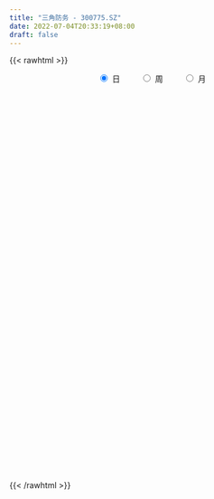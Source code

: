 ```yaml
---
title: "三角防务 - 300775.SZ"
date: 2022-07-04T20:33:19+08:00
draft: false
---
```

{{< rawhtml >}}
    <div style="text-align: center">
        <label style="padding: 1rem;"><input style="margin-right: .5rem" type="radio" name="period" value="D" checked onclick="period_change(this)">日</label>
        <label style="padding: 1rem;"><input style="margin-right: .5rem" type="radio" name="period" value="W" onclick="period_change(this)">周</label>
        <label style="padding: 1rem;"><input style="margin-right: .5rem" type="radio" name="period" value="M" onclick="period_change(this)">月</label>
    </div>
    <div id="chart" style="height: 700px;"></div> 
    <script type="text/javascript">
        const D_v = [41370.97,49998.47,34702.4,42167.2,119734.88,62255.88,42744.15,60671.58,51692.64,42708.43,31859.0,29973.03,49374.29,64090.41,61997.61,93298.85,125267.38,166190.33,201094.17,126320.61,98226.61,144394.47,88548.75,75564.54,74445.27,185871.28,288753.25,299448.57,223809.09,301418.5,202305.27,244466.43,420920.73,365395.45,218862.04,249718.28,202843.35,141349.22,230198.98,180521.18,215170.67,130495.58,94559.62,66552.62,100374.53,104848.91,93248.93,61802.4,51746.88,72521.22,48995.83,94754.62,75151.31,71305.68,165797.46,157005.33,157665.38,117921.12,96540.78,64350.39,78947.78,219677.95,313858.94,204316.44,88805.73,100530.8,236632.04,129716.73,109065.1,305508.65,348633.42,214342.41,173851.9,135987.73,124058.13,92781.12,202354.75,180359.89,255711.77,301914.23,216352.22,255097.4,155433.32,124305.72,125109.4,102098.92,118181.1,82335.67,81379.61,115143.53,94789.52,74356.93,80310.68,116871.31,107039.79,76952.84,69495.05,66363.35,65794.46,75018.1,64086.0,98621.4,69980.99,74172.43,56279.58,45174.8,51699.7,184007.0,95841.18,147725.1,123280.42,111503.0,134731.86,169003.62,121644.98,143895.69,89989.4,105031.1,65773.91,59167.18,108342.85,113440.4,145609.59,218305.13,195694.3,137651.33,132272.65,95820.44,85944.89,110724.02,96373.35,138847.61,172290.09,116574.51,154501.38,137945.8,123978.24,166224.59,220816.73,247389.89,267080.98,200542.33,201557.74,158144.73,134155.19,148904.17,118953.38,104464.52,77027.43,82375.08,68620.27,79305.09,94218.11,95950.15,94170.4,51026.94,56614.34,119152.69,82766.19,95855.89,88065.85,90954.86,48983.58,84602.91,61499.6,48284.0,58095.3,67129.88,82480.0,113613.13,92899.26,83145.01,59012.24,36751.27,50730.01,47452.64,102357.97,59767.78,78110.12,88363.37,58378.89,42498.06,37131.22,46200.53,25220.96,31613.95,33894.44,60057.4,43969.51,40717.81,31439.16,52525.33,36598.2,49327.79,95515.42,50600.47,28159.59,33324.07,109461.04,63334.47,82372.29,46739.88,73206.52,60662.42,32497.59,63703.93,47309.02,47251.18,44983.35,40880.58,30430.23,32968.53,38370.15,36668.4,38505.53,65951.55,42260.34,67016.5,34974.8,36822.33,50922.45,26807.3,38674.12,99302.04,57060.89,85148.6,52219.81,43865.33,104354.9,82010.06,77873.1,82534.89,45521.06,72839.93,131026.19,92998.88,59130.99,51035.51,65109.58,101208.9,93074.95,110841.22,61117.79,92083.5,59784.74,47936.51,74505.92,101133.03,138395.49,144503.91,99929.92,67528.36,57024.23,67300.81,75248.56,85965.18,54128.03,83139.69,49753.69,37062.42,62672.82,169040.58,134521.67,90693.77,63178.51,86373.76,71271.88,179430.15,272194.75,179958.94,183525.51,121132.6,135824.46,184056.7,136037.12,97756.0,194356.75,109576.4,252264.25,124877.72,158559.29,239257.66,164172.53,141427.67,221692.86,165590.83,164098.59,126073.4,102359.48,114022.27,104571.64,250796.46,206724.89,251412.11,242991.06,214133.38,149041.37,113498.45,170250.76,96211.79,125532.19,81391.43,126448.17,98998.75,47950.38,82552.52,95074.64,79754.57,66192.0,74596.95,75710.69,63399.0,111252.36,80137.85,94686.24,79027.45,64140.65,47696.4,65811.97,37609.27,62417.07,207808.62,151700.66,89821.0,103015.84,70964.57,59797.35,46208.78,70438.61,53748.09,51686.64,93182.15,69388.98,170387.97,139847.72,82422.79,92638.91,185465.37,129226.56,118729.21,60979.92,81935.54,119271.24,109659.9,93273.0,142710.85,112374.0,149328.81,95257.25,81593.87,79973.62,68651.95,86143.05,135846.48,314988.64,161696.59,113326.05,260892.43,134742.44,92733.39,87297.86,87856.91,110597.22,66259.03,65349.6,66304.76,80741.56,70271.52,55247.51,39310.45,56356.14,45812.29,49909.28,62897.83,41362.32,53403.59,55907.17,49597.87,70416.69,72835.56,61727.66,60151.86,80147.63,53968.0,70008.71,58886.0,118453.56,70749.16,60928.06,63166.17,48538.02,37541.31,53357.6,39695.12,61660.58,86845.17,68914.84,52766.07,106444.0,89799.27,83626.92,56524.79,81833.37,44532.38,39532.31,58879.89,47914.46,54750.64,50288.06,45205.08,89906.35,132486.24,225497.5,200448.35,107691.04,128965.48,128457.08,75260.23,75424.29,64613.3,88136.48,101555.87,88899.15,73876.48,43789.0,52852.0,62397.59,71164.21,48871.32,39695.47,41392.98,41626.0,65537.52,77322.94,48135.34,57154.46,60578.96,49728.09,91677.26,54290.44,120411.68,87974.13,72750.44,67439.86,74393.9,63860.5,83778.95,78188.75,68827.02,49150.05,54357.43,51600.25,49052.46,107695.11,82222.21,98486.23,77933.08,93824.66,100774.23,48647.55,62172.35,70094.16,71311.29,48078.06,50410.8,48351.11,74556.58,47614.0,102848.54,98833.99,74789.12,86837.81,58022.6,129357.38,70338.64,53626.79,45912.83,51321.36,89343.59,71367.65,49664.15,62968.05,96879.4,67610.71,74904.6,55054.95,53313.86,36598.05,58853.76,70346.71,63160.95,139462.02,126804.92,122200.9,85982.53,136304.69,86018.32,65037.22,76492.73,134352.13]
const D_histogram = [0.0,0.0165925926,0.0222558194,0.0347610162,0.1012358112,0.0995430471,0.0741313354,0.0809649284,0.0570505357,0.001585794,-0.0330977344,-0.0477569836,-0.0368627365,-0.0040573633,0.0184348325,0.1079085005,0.1808217171,0.3214455893,0.417909087,0.4079323054,0.4061389013,0.3990703706,0.3051935117,0.1247563884,0.0543163585,0.1565828928,0.3084120299,0.425208081,0.5046579992,0.5490032046,0.5741512842,0.7441842261,0.866783311,0.7259729988,0.5495959174,0.5203783013,0.4114352831,0.3230273499,0.3196735558,0.243994638,0.0478991079,-0.1458540181,-0.3544530996,-0.4610588041,-0.4473199644,-0.3776356518,-0.3535356092,-0.4222821526,-0.5197679747,-0.6149321096,-0.6358804697,-0.7258270502,-0.802234969,-0.7641294996,-0.557502354,-0.3658528974,-0.1321771138,-0.0302509052,-0.0289405029,-0.0530444492,-0.1242401577,0.0930462006,0.1515221566,-0.1105701605,-0.2468905839,-0.2532747541,-0.0815789691,-0.0227844638,-0.0409753512,0.1380494485,0.2988832378,0.2930604157,0.3004804342,0.1753662995,0.1137401802,0.0061718722,0.1281506807,0.1531079365,0.2872662139,0.4585695039,0.4912433542,0.3435734145,0.130668815,0.0019730029,-0.0774112486,-0.1298463759,-0.2829610168,-0.3456420815,-0.3998979839,-0.5363767844,-0.5481738934,-0.5456873041,-0.5688724807,-0.6732829656,-0.6422683467,-0.5399355838,-0.4634061904,-0.4264271023,-0.4407310363,-0.398631801,-0.3409856236,-0.3919878047,-0.3703136568,-0.2695562069,-0.1781433887,-0.1493040749,-0.0638532829,0.1446439858,0.2294664963,0.3230617871,0.42098018,0.3368262079,0.380236486,0.4047327948,0.3972986432,0.4184748853,0.3661749561,0.2346289329,0.1580532888,0.0787426947,0.112738744,0.104033207,0.1549362351,0.1738088348,0.291197112,0.3148205661,0.2585728262,0.2139730563,0.143424599,0.1276301038,0.0139506693,0.0497010195,0.0750154305,0.0591056132,0.1444155279,0.15754056,0.1996792467,0.3013732291,0.4777734713,0.4845309612,0.6617460918,0.7933273924,0.5812756434,0.3321112469,0.2289814756,0.0295383715,-0.2313714302,-0.4617195108,-0.5519326659,-0.6836183228,-0.7147741783,-0.6968883146,-0.706963736,-0.6743511914,-0.7440669584,-0.7596123688,-0.738658623,-0.7548695712,-0.7656390823,-0.7355886892,-0.762176693,-0.7815666532,-0.7942853935,-0.779285839,-0.6540257096,-0.5228061483,-0.3941766723,-0.2117502157,-0.0812665252,0.092968461,0.2252917279,0.3155991551,0.3058335888,0.3378200481,0.3973581847,0.4139788875,0.4433664294,0.422683546,0.2660773709,0.021669394,-0.1699198511,-0.217140723,-0.2194054162,-0.1718138302,-0.1225181209,-0.0616956862,-0.001801732,0.066499991,0.1037924762,0.1079702944,0.0615712614,0.0661738749,0.07618599,0.1073973034,0.1723511172,0.1519098285,0.1246185947,0.1248130473,0.2491540032,0.3165862238,0.4015285766,0.4595309492,0.455716615,0.4442268818,0.4166671824,0.4044190844,0.3874484283,0.3522080813,0.2874159507,0.2055664127,0.1423748485,0.0855695496,0.0125754763,-0.0661294225,-0.0675559964,-0.0962602762,-0.142252101,-0.1044467995,-0.0962731001,-0.1049664378,-0.0756735008,-0.0826468626,-0.0632958891,0.0674110175,0.1294437629,0.2195526535,0.2767245249,0.2866499967,0.3749169026,0.4404347229,0.4566229861,0.4719119189,0.4286005708,0.4072891844,0.5186566861,0.5574693958,0.5041049443,0.411206722,0.2802313838,0.2566999079,0.2443629303,0.2231778036,0.1836470112,0.0659863112,-0.0116641659,-0.1233193464,-0.153789125,-0.1805652751,-0.1304589987,-0.0810805128,-0.0779579062,-0.1082808356,-0.146881404,-0.1366196505,-0.1623288649,-0.1482395047,-0.2372412163,-0.4226663219,-0.4427785834,-0.4159247077,-0.2815973884,-0.0952421124,-0.1213158761,-0.1959297503,-0.2870370296,-0.400920792,-0.5017750058,-0.3965789682,-0.1770561175,0.0947240646,0.3816041849,0.4903706551,0.5068448103,0.4628149495,0.311278006,0.1959567296,0.2710303046,0.2598608292,0.201010894,0.0900137477,0.1957287098,0.284506138,0.3611942014,0.3514330455,0.5118360792,0.5497867968,0.3986160551,0.2954678998,0.161420943,0.0178571514,-0.0367562575,0.2883322594,0.4686747055,0.6173323188,0.7420360027,0.7177766068,0.4747031768,0.2593041088,0.3125439559,0.2453932417,-0.0569901361,-0.2055665047,-0.5270893108,-0.6683685988,-0.697956127,-0.8700993172,-0.8978628251,-0.9299093275,-0.9136158746,-1.0074709023,-0.9774391963,-0.9654688881,-0.9843059477,-0.8226631618,-0.5787483837,-0.4344951296,-0.4722367446,-0.3835927074,-0.4313798174,-0.376119821,-0.4542316899,-0.2655548596,-0.3765181889,-0.3476122739,-0.1628389666,-0.0734808484,0.0485589044,0.1469222497,0.2664359285,0.3080945443,0.361248579,0.45947942,0.5280745527,0.6530672184,0.667521817,0.6857189887,0.6839616388,0.8807432383,0.7869527374,0.7273112992,0.5175967761,0.3614793786,0.3439566942,0.3004798471,0.1625576277,0.223740083,0.1532823081,-0.1239761889,-0.2148170834,-0.1510163863,-0.1413466566,-0.0987813672,-0.0937635225,-0.2922948384,-0.6341367048,-0.7126712248,-0.643402929,-0.3681494332,-0.2971050565,-0.299666203,-0.2160802188,-0.2278923802,-0.3302684572,-0.3090665481,-0.357595992,-0.3769114164,-0.332648444,-0.2756249948,-0.3003947838,-0.2959521295,-0.3289175825,-0.377746526,-0.3297131281,-0.242518274,-0.1705338198,-0.1765618296,-0.1446142759,-0.0678733309,0.040094997,0.1829446099,0.2816776817,0.2939729482,0.0931464812,-0.0146033235,-0.1566119751,-0.3205884259,-0.5247451571,-0.4696864515,-0.4352144551,-0.2772529692,-0.0961262448,0.0264264674,0.0598327587,-0.0085579716,-0.0063222316,0.0075310117,0.0419623923,0.0261262028,0.1154855106,0.1490454158,0.0919255285,0.0094720549,0.1183809096,0.1727743357,0.1259357027,0.1492794892,0.2150482986,0.2683707271,0.3264395001,0.2886067882,0.3566399161,0.2881755034,0.3923599394,0.4248174955,0.363699591,0.389895101,0.4749368723,0.4936808071,0.3685690237,0.2700525213,0.1863725528,-0.0391232252,-0.2184282829,-0.2210384286,-0.2220253889,-0.2367534285,-0.3136656241,-0.206550462,-0.1398445873,-0.1399351676,-0.1241328854,-0.1614560332,-0.1429606165,-0.1807440117,-0.2207767771,-0.3036518136,-0.2864512874,-0.1997541939,-0.2848239903,-0.3888441352,-0.5960438547,-0.7503951313,-0.8292733677,-0.8886449175,-0.8266295055,-0.8232769096,-0.7503313955,-0.598865911,-0.3805100524,-0.1793093432,-0.0296322194,-0.0036290045,0.0105114868,0.0292149599,0.0146316528,0.1490327783,0.2985916481,0.4982700257,0.7369045102,0.8708949646,0.9596437467,0.8976863735,0.8254341639,0.7026868811,0.5850321465,0.460087332,0.352667011,0.2597817008,0.1202951563,0.0556406481,0.0730607223,0.0144848711,0.0325674363,0.1678752964,0.192407088,0.213428778,0.2013058398,0.1864541244,0.2806502074,0.372523748,0.3858005607,0.3456864504,0.2459813072,0.1876202162,0.171206246,0.0992293659,-0.0014735799,-0.0504432534,-0.103872424,-0.0255947418,-0.0041043131,0.1089492604,0.3332066707,0.5872075065,0.6684225083,0.7823384288,0.7226483049,0.6736899471,0.566756861,0.5605409346]
const D_fast = [0.0,0.0207407407,0.0319679223,0.0531633732,0.144947121,0.1681401187,0.1612612408,0.188336066,0.1786843072,0.123616014,0.0806580519,0.0540595569,0.0557381199,0.0875291523,0.1146300562,0.2310808493,0.3491994951,0.5701847647,0.7711255342,0.863131829,0.9628731502,1.0555722121,1.0379937311,0.8887457049,0.8318847647,0.9732970222,1.2022291667,1.4253272381,1.630941656,1.8125376626,1.9812235633,2.3373025617,2.6765974743,2.7172804118,2.6783023098,2.779179269,2.7730950716,2.7654439759,2.8420085708,2.8273283124,2.6432075593,2.4129909288,2.1157785724,1.8939081669,1.7958170154,1.7710924151,1.7068085554,1.5324914738,1.3050636581,1.0561664958,0.8762480183,0.6048446752,0.3278780142,0.1749511087,0.2422026658,0.3423888981,0.5430204032,0.6373838855,0.6314591621,0.5940941035,0.4918383555,0.732386264,0.8287427591,0.5390079019,0.3409648326,0.2712619739,0.4225630165,0.4756614059,0.4472266806,0.6607638426,0.8963184413,0.9637607231,1.0463008501,0.9650282904,0.931837216,0.8258118761,0.9798283548,1.0430625948,1.2490374256,1.5349830916,1.6904677804,1.6286911944,1.4484537986,1.3202512372,1.2215141736,1.1366174523,0.9127625572,0.7636709721,0.6094405738,0.3388675771,0.1900269948,0.0560917581,-0.1093115387,-0.382042765,-0.5115952327,-0.5442463658,-0.58356852,-0.6531962075,-0.7776829005,-0.8352416156,-0.862841844,-1.0118409763,-1.0827452426,-1.0493768445,-1.0024998734,-1.0109865784,-0.941499107,-0.6968408419,-0.5546517073,-0.3802909698,-0.1771275319,-0.177074952,-0.0386055524,0.0870739551,0.1789644643,0.3047594277,0.3440032375,0.2711144476,0.2340521256,0.1744272053,0.2366079405,0.2539107053,0.3435477922,0.4058726005,0.5960601558,0.6983887514,0.706784218,0.7156777122,0.6809854047,0.6970984354,0.5869066683,0.6350822733,0.6791505419,0.6780171279,0.7994309246,0.8519410967,0.9439995951,1.1210368848,1.4168804948,1.544770725,1.8874223785,2.2173355272,2.150602689,1.9844661043,1.9385817019,1.7465231906,1.4277705314,1.0819925731,0.8537962515,0.5512060139,0.3413566138,0.1850203988,-0.0017959565,-0.1377712097,-0.3935037163,-0.598952219,-0.7626631288,-0.9675914699,-1.1697707516,-1.3236175308,-1.5407497078,-1.7555313313,-1.96682142,-2.1466433252,-2.1848896233,-2.184371599,-2.1542862911,-2.0247973884,-1.9146303292,-1.7171532278,-1.5285070289,-1.3592998129,-1.292606982,-1.1761655107,-1.017287828,-0.8971724033,-0.756943254,-0.6719552509,-0.7620420833,-1.0010327116,-1.2351019195,-1.3366079722,-1.3937240194,-1.389085891,-1.3704197119,-1.3250211987,-1.2655776776,-1.1806509568,-1.1174103526,-1.0862399607,-1.1172461783,-1.0961000961,-1.0670414836,-1.0089808443,-0.9009392512,-0.8834030828,-0.8795396679,-0.8481419534,-0.6615124968,-0.5149337202,-0.3296092233,-0.1567241134,-0.0466092939,0.0529576935,0.1295647896,0.2184214628,0.2983129137,0.351124587,0.358186444,0.3277285093,0.3001306572,0.2647177456,0.1948675415,0.099630287,0.081314714,0.0285453652,-0.0530094848,-0.0413158832,-0.0572104588,-0.0921454059,-0.0817708442,-0.1094059216,-0.1058789204,0.0416807406,0.1360744266,0.2810714806,0.4074244833,0.4890124542,0.6710085858,0.8466350868,0.9769790966,1.1102460091,1.1740848037,1.2545957134,1.4956273866,1.6738074453,1.7464692298,1.756372688,1.6954551958,1.7360986969,1.7848524518,1.8194617761,1.8258427364,1.7246786143,1.6441120956,1.5016270785,1.4327100187,1.3607925499,1.3782840766,1.4073924343,1.3910255643,1.3336324261,1.2583115067,1.2344183475,1.1681269169,1.1451564009,0.9968443853,0.7057526991,0.5749457918,0.4978184906,0.5617464628,0.7242912106,0.6678884779,0.5442921662,0.3814256295,0.167311669,-0.0589862962,-0.0529350006,0.1223238207,0.4177850189,0.8000661854,1.0314253195,1.1746106772,1.2462845538,1.1725671118,1.1062350178,1.2490661689,1.3028619009,1.2942646891,1.2057709797,1.3604181193,1.5203220821,1.6873086958,1.7654058012,2.0537678547,2.2291652715,2.1776485437,2.1483673632,2.0546756422,1.9155761384,1.8517736652,2.2489452469,2.5464563694,2.8494470624,3.159659747,3.3148445028,3.1904468669,3.0398738262,3.1712496623,3.1654472585,2.8488163467,2.6488483519,2.1955532182,1.8871817804,1.6831052205,1.293437201,1.0412079869,0.7766841526,0.5645736368,0.2188508835,0.0045227904,-0.2248741234,-0.4897876699,-0.5338106745,-0.4345829923,-0.3989535206,-0.5547543218,-0.5620084614,-0.7176405257,-0.7564104846,-0.948080276,-0.8257921606,-1.0308850371,-1.0888821906,-0.9448186249,-0.8738307188,-0.73965124,-0.6045573322,-0.4184346713,-0.2997524193,-0.15628624,0.056814456,0.2574282269,0.5456876972,0.72702275,0.9166496689,1.0858827288,1.5028501377,1.6057978213,1.7279842078,1.6476688787,1.5819213259,1.6503878151,1.6820309297,1.5847481172,1.7018655933,1.6697283954,1.3614758512,1.2169306859,1.2429772864,1.2173103519,1.2351802995,1.2167572635,0.9451522381,0.4447761955,0.1880738693,0.0964914329,0.2797075704,0.276475683,0.1989979856,0.2285639152,0.1597786588,-0.0251645326,-0.0812292605,-0.2191577024,-0.3327009809,-0.3716001195,-0.383482919,-0.4833514039,-0.552896782,-0.6680916306,-0.8113572057,-0.8457520898,-0.8191868042,-0.7898358049,-0.8400042721,-0.8442102875,-0.7844376751,-0.6664455979,-0.4778598326,-0.3087073404,-0.2229188368,-0.4004586835,-0.5118593191,-0.6930209645,-0.9371445218,-1.2724875422,-1.3348504495,-1.4091820669,-1.3205338233,-1.1634386602,-1.0342793311,-0.9859148501,-1.0564450732,-1.0557898911,-1.040053895,-0.9951319163,-1.004436555,-0.8862058696,-0.8153846105,-0.8495231156,-0.9296085756,-0.7911044935,-0.6935174834,-0.7088721907,-0.6482085319,-0.5286776479,-0.4082625376,-0.2685838896,-0.2342649044,-0.0770717975,-0.0734923343,0.1287820866,0.2674440164,0.2972510098,0.420920295,0.6246962844,0.7668604209,0.7338908935,0.7028875214,0.6658006911,0.4305241068,0.1966119783,0.1387422255,0.0822489179,0.0083325213,-0.1469960804,-0.0915185337,-0.0597738059,-0.0948481781,-0.1100791172,-0.1877662733,-0.2050110107,-0.2879804089,-0.3832073686,-0.5419953584,-0.5964076541,-0.5596491091,-0.715924903,-0.9171560817,-1.273366765,-1.6153168243,-1.9015134027,-2.1830461818,-2.3276881462,-2.5301547777,-2.6447921125,-2.6430431058,-2.5198147603,-2.3634413869,-2.2211723179,-2.1960763542,-2.1793079911,-2.153300778,-2.164226172,-1.9925668519,-1.76836007,-1.444114186,-1.0212535739,-0.6695393784,-0.3408796597,-0.1784154395,-0.0443091081,0.0086153294,0.0372186314,0.02729565,0.0080420816,-0.0198978034,-0.1293105588,-0.180054905,-0.1443696502,-0.1993242836,-0.1730998593,0.0041768248,0.0768103884,0.1511892729,0.1893927947,0.2211546103,0.3855132453,0.5705177229,0.6802446757,0.7265521781,0.6883423616,0.6768863247,0.703273916,0.6561043774,0.5550330365,0.4934525497,0.4140552731,0.4859342699,0.5063986204,0.646689509,0.9542485868,1.3550512993,1.6033719281,1.9128724558,2.0338444082,2.1533085372,2.1880646663,2.3219839736]
const D_slow = [0.0,0.0041481481,0.009712103,0.018402357,0.0437113098,0.0685970716,0.0871299054,0.1073711376,0.1216337715,0.12203022,0.1137557864,0.1018165405,0.0926008564,0.0915865155,0.0961952237,0.1231723488,0.1683777781,0.2487391754,0.3532164471,0.4551995235,0.5567342488,0.6565018415,0.7328002194,0.7639893165,0.7775684062,0.8167141294,0.8938171368,1.0001191571,1.1262836569,1.263534458,1.4070722791,1.5931183356,1.8098141634,1.9913074131,2.1287063924,2.2588009677,2.3616597885,2.442416626,2.5223350149,2.5833336744,2.5953084514,2.5588449469,2.470231672,2.354966971,2.2431369799,2.1487280669,2.0603441646,1.9547736265,1.8248316328,1.6710986054,1.512128488,1.3306717254,1.1301129832,0.9390806083,0.7997050198,0.7082417954,0.675197517,0.6676347907,0.660399665,0.6471385527,0.6160785132,0.6393400634,0.6772206025,0.6495780624,0.5878554164,0.5245367279,0.5041419856,0.4984458697,0.4882020319,0.522714394,0.5974352035,0.6707003074,0.7458204159,0.7896619908,0.8180970359,0.8196400039,0.8516776741,0.8899546582,0.9617712117,1.0764135877,1.1992244262,1.2851177799,1.3177849836,1.3182782343,1.2989254222,1.2664638282,1.195723574,1.1093130536,1.0093385576,0.8752443615,0.7382008882,0.6017790622,0.459560942,0.2912402006,0.1306731139,-0.004310782,-0.1201623296,-0.2267691052,-0.3369518643,-0.4366098145,-0.5218562204,-0.6198531716,-0.7124315858,-0.7798206375,-0.8243564847,-0.8616825034,-0.8776458241,-0.8414848277,-0.7841182036,-0.7033527568,-0.5981077119,-0.5139011599,-0.4188420384,-0.3176588397,-0.2183341789,-0.1137154576,-0.0221717186,0.0364855147,0.0759988369,0.0956845105,0.1238691965,0.1498774983,0.1886115571,0.2320637658,0.3048630438,0.3835681853,0.4482113918,0.5017046559,0.5375608057,0.5694683316,0.5729559989,0.5853812538,0.6041351114,0.6189115147,0.6550153967,0.6944005367,0.7443203484,0.8196636557,0.9391070235,1.0602397638,1.2256762867,1.4240081348,1.5693270457,1.6523548574,1.7096002263,1.7169848192,1.6591419616,1.5437120839,1.4057289174,1.2348243367,1.0561307921,0.8819087135,0.7051677795,0.5365799816,0.3505632421,0.1606601498,-0.0240045059,-0.2127218987,-0.4041316693,-0.5880288416,-0.7785730148,-0.9739646781,-1.1725360265,-1.3673574862,-1.5308639137,-1.6615654507,-1.7601096188,-1.8130471727,-1.833363804,-1.8101216888,-1.7537987568,-1.674898968,-1.5984405708,-1.5139855588,-1.4146460127,-1.3111512908,-1.2003096834,-1.0946387969,-1.0281194542,-1.0227021057,-1.0651820684,-1.1194672492,-1.1743186032,-1.2172720608,-1.247901591,-1.2633255125,-1.2637759456,-1.2471509478,-1.2212028288,-1.1942102551,-1.1788174398,-1.1622739711,-1.1432274736,-1.1163781477,-1.0732903684,-1.0353129113,-1.0041582626,-0.9729550008,-0.9106665,-0.831519944,-0.7311377999,-0.6162550626,-0.5023259088,-0.3912691884,-0.2871023928,-0.1859976217,-0.0891355146,-0.0010834943,0.0707704934,0.1221620966,0.1577558087,0.1791481961,0.1822920652,0.1657597095,0.1488707104,0.1248056414,0.0892426162,0.0631309163,0.0390626413,0.0128210318,-0.0060973434,-0.026759059,-0.0425830313,-0.0257302769,0.0066306638,0.0615188272,0.1306999584,0.2023624576,0.2960916832,0.4062003639,0.5203561105,0.6383340902,0.7454842329,0.847306529,0.9769707005,1.1163380495,1.2423642856,1.345165966,1.415223812,1.479398789,1.5404895215,1.5962839724,1.6421957252,1.658692303,1.6557762616,1.624946425,1.5864991437,1.5413578249,1.5087430753,1.4884729471,1.4689834705,1.4419132616,1.4051929106,1.371037998,1.3304557818,1.2933959056,1.2340856015,1.1284190211,1.0177243752,0.9137431983,0.8433438512,0.8195333231,0.789204354,0.7402219165,0.6684626591,0.5682324611,0.4427887096,0.3436439676,0.2993799382,0.3230609543,0.4184620006,0.5410546643,0.6677658669,0.7834696043,0.8612891058,0.9102782882,0.9780358643,1.0430010716,1.0932537951,1.1157572321,1.1646894095,1.235815944,1.3261144944,1.4139727557,1.5419317755,1.6793784747,1.7790324885,1.8528994635,1.8932546992,1.8977189871,1.8885299227,1.9606129875,2.0777816639,2.2321147436,2.4176237443,2.597067896,2.7157436902,2.7805697174,2.8587057063,2.9200540168,2.9058064828,2.8544148566,2.7226425289,2.5555503792,2.3810613475,2.1635365182,1.9390708119,1.70659348,1.4781895114,1.2263217858,0.9819619867,0.7405947647,0.4945182778,0.2888524873,0.1441653914,0.035541609,-0.0825175772,-0.178415754,-0.2862607084,-0.3802906636,-0.4938485861,-0.560237301,-0.6543668482,-0.7412699167,-0.7819796583,-0.8003498704,-0.7882101443,-0.7514795819,-0.6848705998,-0.6078469637,-0.5175348189,-0.402664964,-0.2706463258,-0.1073795212,0.059500933,0.2309306802,0.4019210899,0.6221068995,0.8188450838,1.0006729086,1.1300721027,1.2204419473,1.3064311209,1.3815510826,1.4221904896,1.4781255103,1.5164460873,1.4854520401,1.4317477693,1.3939936727,1.3586570085,1.3339616667,1.3105207861,1.2374470765,1.0789129003,0.9007450941,0.7398943618,0.6478570035,0.5735807394,0.4986641887,0.444644134,0.3876710389,0.3051039246,0.2278372876,0.1384382896,0.0442104355,-0.0389516755,-0.1078579242,-0.1829566201,-0.2569446525,-0.3391740481,-0.4336106796,-0.5160389617,-0.5766685302,-0.6193019851,-0.6634424425,-0.6995960115,-0.7165643442,-0.706540595,-0.6608044425,-0.5903850221,-0.516891785,-0.4936051647,-0.4972559956,-0.5364089894,-0.6165560959,-0.7477423851,-0.865163998,-0.9739676118,-1.0432808541,-1.0673124153,-1.0607057985,-1.0457476088,-1.0478871017,-1.0494676596,-1.0475849066,-1.0370943086,-1.0305627579,-1.0016913802,-0.9644300263,-0.9414486441,-0.9390806304,-0.909485403,-0.8662918191,-0.8348078934,-0.7974880211,-0.7437259465,-0.6766332647,-0.5950233897,-0.5228716926,-0.4337117136,-0.3616678378,-0.2635778529,-0.157373479,-0.0664485813,0.031025194,0.1497594121,0.2731796138,0.3653218698,0.4328350001,0.4794281383,0.469647332,0.4150402613,0.3597806541,0.3042743069,0.2450859497,0.1666695437,0.1150319282,0.0800707814,0.0450869895,0.0140537682,-0.0263102401,-0.0620503943,-0.1072363972,-0.1624305915,-0.2383435449,-0.3099563667,-0.3598949152,-0.4311009127,-0.5283119465,-0.6773229102,-0.864921693,-1.072240035,-1.2944012643,-1.5010586407,-1.7068778681,-1.894460717,-2.0441771947,-2.1393047078,-2.1841320437,-2.1915400985,-2.1924473496,-2.1898194779,-2.1825157379,-2.1788578247,-2.1415996302,-2.0669517182,-1.9423842117,-1.7581580842,-1.540434343,-1.3005234064,-1.076101813,-0.869743272,-0.6940715517,-0.5478135151,-0.4327916821,-0.3446249293,-0.2796795041,-0.2496057151,-0.2356955531,-0.2174303725,-0.2138091547,-0.2056672956,-0.1636984715,-0.1155966995,-0.0622395051,-0.0119130451,0.034700486,0.1048630378,0.1979939748,0.294444115,0.3808657276,0.4423610544,0.4892661085,0.53206767,0.5568750115,0.5565066165,0.5438958031,0.5179276971,0.5115290117,0.5105029334,0.5377402485,0.6210419162,0.7678437928,0.9349494199,1.1305340271,1.3111961033,1.4796185901,1.6213078053,1.761443039]
const D_data = [['2020-06-11', 21.7, 21.59, 21.5, 21.96],['2020-06-12', 21.05, 21.85, 20.96, 21.92],['2020-06-15', 21.57, 21.79, 21.57, 21.96],['2020-06-16', 21.79, 21.95, 21.7, 21.95],['2020-06-17', 22.5, 22.9, 22.45, 23.4],['2020-06-18', 22.44, 22.31, 22.02, 22.48],['2020-06-19', 22.2, 22.02, 21.92, 22.21],['2020-06-22', 22.02, 22.45, 22.0, 22.65],['2020-06-23', 22.43, 22.09, 21.92, 22.43],['2020-06-24', 22.0, 21.52, 21.52, 22.04],['2020-06-29', 21.57, 21.54, 21.35, 21.87],['2020-06-30', 21.58, 21.64, 21.38, 21.77],['2020-07-01', 21.64, 21.93, 21.55, 22.13],['2020-07-02', 22.0, 22.32, 21.81, 22.44],['2020-07-03', 22.52, 22.36, 22.3, 22.73],['2020-07-06', 22.45, 23.57, 22.45, 23.58],['2020-07-07', 23.82, 23.94, 23.15, 24.52],['2020-07-08', 23.8, 25.6, 23.61, 25.68],['2020-07-09', 25.7, 26.03, 25.69, 27.49],['2020-07-10', 25.86, 25.32, 25.21, 26.44],['2020-07-13', 25.32, 25.79, 25.0, 25.83],['2020-07-14', 25.9, 26.11, 25.6, 27.13],['2020-07-15', 26.2, 25.13, 24.9, 26.49],['2020-07-16', 25.19, 23.58, 23.5, 25.37],['2020-07-17', 23.68, 24.46, 23.5, 24.87],['2020-07-20', 24.7, 26.91, 24.63, 26.91],['2020-07-21', 27.45, 28.53, 26.09, 29.15],['2020-07-22', 27.51, 29.25, 27.51, 30.53],['2020-07-23', 29.83, 29.84, 29.28, 30.58],['2020-07-24', 30.0, 30.33, 29.02, 32.32],['2020-07-27', 29.55, 30.92, 27.3, 31.7],['2020-07-28', 34.01, 34.01, 32.5, 34.01],['2020-07-29', 34.2, 35.1, 32.79, 37.41],['2020-07-30', 34.0, 32.66, 32.11, 35.36],['2020-07-31', 32.6, 32.16, 31.71, 33.07],['2020-08-03', 32.51, 34.19, 32.5, 34.6],['2020-08-04', 33.9, 33.52, 33.5, 35.95],['2020-08-05', 32.83, 33.88, 32.6, 34.47],['2020-08-06', 33.85, 35.31, 33.13, 36.48],['2020-08-07', 35.26, 34.78, 34.0, 35.86],['2020-08-10', 34.05, 33.02, 32.51, 36.73],['2020-08-11', 32.21, 32.32, 31.63, 34.0],['2020-08-12', 32.02, 31.2, 31.1, 32.75],['2020-08-13', 31.5, 31.64, 30.88, 32.17],['2020-08-14', 31.5, 32.86, 31.48, 33.98],['2020-08-17', 33.24, 33.77, 32.0, 33.98],['2020-08-18', 33.65, 33.46, 33.08, 34.46],['2020-08-19', 33.46, 32.15, 31.82, 33.75],['2020-08-20', 31.41, 31.23, 31.0, 32.1],['2020-08-21', 31.48, 30.53, 29.98, 32.05],['2020-08-24', 31.0, 30.87, 30.41, 31.75],['2020-08-25', 30.88, 29.36, 29.1, 30.98],['2020-08-26', 29.56, 28.64, 28.27, 30.13],['2020-08-27', 28.63, 29.49, 28.32, 29.78],['2020-08-28', 29.49, 31.86, 29.41, 32.32],['2020-08-31', 32.0, 32.49, 31.2, 34.47],['2020-09-01', 32.96, 34.07, 32.89, 34.44],['2020-09-02', 33.39, 33.36, 32.53, 34.05],['2020-09-03', 33.0, 32.45, 31.52, 33.3],['2020-09-04', 31.62, 32.13, 31.62, 32.82],['2020-09-07', 31.89, 31.3, 31.23, 32.72],['2020-09-08', 31.14, 35.39, 30.68, 36.14],['2020-09-09', 35.24, 34.34, 34.34, 38.37],['2020-09-10', 33.0, 29.88, 29.84, 33.96],['2020-09-11', 29.3, 30.32, 29.03, 30.5],['2020-09-14', 30.61, 31.44, 30.18, 31.98],['2020-09-15', 31.72, 34.06, 31.65, 36.3],['2020-09-16', 34.28, 33.3, 33.01, 34.78],['2020-09-17', 33.57, 32.49, 31.81, 33.79],['2020-09-18', 33.0, 35.51, 33.0, 37.8],['2020-09-21', 35.76, 36.46, 35.6, 38.99],['2020-09-22', 35.14, 35.12, 34.2, 36.85],['2020-09-23', 35.99, 35.63, 34.14, 36.28],['2020-09-24', 35.0, 33.95, 33.61, 35.29],['2020-09-25', 34.27, 34.47, 33.53, 35.15],['2020-09-28', 33.9, 33.6, 32.5, 34.29],['2020-09-29', 34.0, 36.69, 33.54, 36.88],['2020-09-30', 36.0, 36.11, 35.15, 37.26],['2020-10-09', 36.54, 38.22, 35.66, 38.5],['2020-10-12', 37.5, 39.96, 36.86, 40.74],['2020-10-13', 39.25, 39.32, 38.41, 40.24],['2020-10-14', 39.8, 37.26, 36.93, 41.18],['2020-10-15', 36.53, 35.84, 35.7, 37.24],['2020-10-16', 35.92, 36.21, 35.5, 36.61],['2020-10-19', 36.5, 36.42, 35.7, 37.03],['2020-10-20', 35.93, 36.5, 34.8, 36.5],['2020-10-21', 36.4, 34.69, 34.51, 36.43],['2020-10-22', 34.55, 35.15, 33.69, 35.3],['2020-10-23', 35.21, 34.79, 34.32, 35.5],['2020-10-26', 34.34, 33.0, 32.61, 35.08],['2020-10-27', 32.02, 33.84, 32.02, 34.32],['2020-10-28', 33.61, 33.65, 32.83, 33.94],['2020-10-29', 32.64, 32.9, 32.29, 33.23],['2020-10-30', 32.99, 31.09, 31.0, 33.89],['2020-11-02', 30.9, 32.09, 30.02, 32.3],['2020-11-03', 32.3, 32.88, 31.71, 33.14],['2020-11-04', 32.8, 32.63, 31.81, 33.05],['2020-11-05', 32.4, 32.06, 31.71, 32.88],['2020-11-06', 32.25, 31.09, 31.02, 32.25],['2020-11-09', 30.98, 31.48, 30.47, 31.98],['2020-11-10', 31.72, 31.58, 31.26, 32.13],['2020-11-11', 31.5, 29.86, 29.81, 31.8],['2020-11-12', 30.05, 30.29, 29.74, 30.81],['2020-11-13', 30.4, 31.25, 29.88, 31.28],['2020-11-16', 31.25, 31.36, 30.68, 31.62],['2020-11-17', 31.15, 30.65, 30.37, 31.36],['2020-11-18', 30.88, 31.46, 30.7, 31.62],['2020-11-19', 31.35, 33.71, 30.88, 34.4],['2020-11-20', 33.62, 32.99, 32.9, 33.9],['2020-11-23', 33.02, 33.7, 32.18, 35.1],['2020-11-24', 33.7, 34.48, 33.18, 35.34],['2020-11-25', 34.13, 32.46, 32.41, 34.37],['2020-11-26', 32.39, 34.17, 32.3, 34.59],['2020-11-27', 33.93, 34.38, 33.27, 35.56],['2020-11-30', 34.07, 34.31, 33.83, 35.47],['2020-12-01', 34.15, 35.01, 33.76, 35.2],['2020-12-02', 35.0, 34.31, 34.18, 35.1],['2020-12-03', 34.1, 33.06, 32.75, 34.19],['2020-12-04', 33.19, 33.35, 32.68, 33.56],['2020-12-07', 33.26, 33.0, 32.9, 33.62],['2020-12-08', 33.0, 34.39, 32.8, 34.58],['2020-12-09', 34.15, 34.03, 34.0, 35.0],['2020-12-10', 33.61, 35.02, 33.6, 35.63],['2020-12-11', 34.92, 34.97, 34.52, 36.35],['2020-12-14', 35.38, 36.8, 35.11, 37.49],['2020-12-15', 36.09, 36.3, 35.38, 36.61],['2020-12-16', 36.3, 35.5, 34.77, 37.1],['2020-12-17', 35.24, 35.63, 34.4, 35.75],['2020-12-18', 35.43, 35.21, 34.53, 35.99],['2020-12-21', 35.18, 35.85, 34.0, 36.23],['2020-12-22', 35.64, 34.41, 34.39, 36.09],['2020-12-23', 34.39, 36.18, 33.92, 36.2],['2020-12-24', 36.2, 36.35, 36.19, 37.45],['2020-12-25', 36.3, 36.0, 34.68, 36.78],['2020-12-28', 35.5, 37.63, 35.35, 37.78],['2020-12-29', 37.11, 37.21, 36.71, 38.55],['2020-12-30', 36.83, 37.97, 36.2, 38.89],['2020-12-31', 38.01, 39.42, 37.72, 39.97],['2021-01-04', 39.9, 41.55, 39.56, 42.18],['2021-01-05', 42.19, 40.45, 39.58, 44.13],['2021-01-06', 40.35, 43.71, 40.15, 45.08],['2021-01-07', 42.55, 44.75, 42.16, 45.08],['2021-01-08', 44.12, 40.99, 40.5, 44.79],['2021-01-11', 41.39, 39.87, 38.92, 41.93],['2021-01-12', 39.88, 41.21, 39.35, 41.9],['2021-01-13', 41.1, 39.53, 38.68, 41.15],['2021-01-14', 39.5, 37.67, 37.1, 40.09],['2021-01-15', 37.6, 36.67, 35.61, 38.28],['2021-01-18', 36.58, 37.36, 35.99, 37.97],['2021-01-19', 37.18, 35.93, 35.8, 37.58],['2021-01-20', 35.8, 36.35, 35.67, 36.65],['2021-01-21', 36.24, 36.5, 36.0, 37.09],['2021-01-22', 36.17, 35.72, 35.06, 36.3],['2021-01-25', 35.66, 35.85, 35.25, 36.78],['2021-01-26', 35.5, 33.96, 33.9, 35.72],['2021-01-27', 33.85, 33.84, 33.75, 34.35],['2021-01-28', 33.8, 33.72, 33.59, 34.85],['2021-01-29', 33.73, 32.65, 31.37, 34.3],['2021-02-01', 32.93, 31.99, 31.81, 32.99],['2021-02-02', 32.0, 31.88, 30.77, 32.18],['2021-02-03', 31.8, 30.48, 30.4, 32.14],['2021-02-04', 30.82, 29.7, 28.84, 30.87],['2021-02-05', 30.25, 28.91, 28.91, 30.25],['2021-02-08', 29.04, 28.45, 27.79, 29.04],['2021-02-09', 28.36, 29.43, 28.15, 29.87],['2021-02-10', 30.1, 29.5, 29.01, 30.16],['2021-02-18', 30.0, 29.56, 29.45, 30.29],['2021-02-19', 29.79, 30.58, 29.5, 30.65],['2021-02-22', 30.65, 30.4, 30.3, 31.79],['2021-02-23', 30.4, 31.52, 29.5, 32.28],['2021-02-24', 31.61, 31.7, 31.16, 32.45],['2021-02-25', 31.25, 31.75, 31.25, 32.45],['2021-02-26', 31.5, 30.73, 30.45, 31.9],['2021-03-01', 30.96, 31.35, 30.8, 31.5],['2021-03-02', 31.35, 32.03, 31.2, 32.03],['2021-03-03', 31.68, 31.83, 31.51, 32.04],['2021-03-04', 31.82, 32.28, 31.62, 33.5],['2021-03-05', 31.27, 31.86, 31.01, 32.86],['2021-03-08', 31.7, 29.8, 29.61, 31.86],['2021-03-09', 29.68, 27.58, 26.98, 29.68],['2021-03-10', 27.84, 26.85, 26.64, 28.5],['2021-03-11', 26.91, 27.7, 26.6, 27.84],['2021-03-12', 27.7, 27.79, 27.21, 28.09],['2021-03-15', 28.03, 28.21, 27.69, 28.95],['2021-03-16', 28.12, 28.2, 27.69, 28.36],['2021-03-17', 28.03, 28.39, 28.03, 28.72],['2021-03-18', 28.39, 28.5, 28.13, 28.95],['2021-03-19', 28.1, 28.8, 28.0, 29.49],['2021-03-22', 28.26, 28.59, 27.85, 28.95],['2021-03-23', 28.95, 28.2, 27.76, 28.95],['2021-03-24', 28.14, 27.35, 27.22, 28.36],['2021-03-25', 27.45, 27.76, 27.29, 28.7],['2021-03-26', 27.99, 27.76, 27.42, 28.1],['2021-03-29', 28.02, 28.05, 27.71, 28.77],['2021-03-30', 28.07, 28.69, 28.04, 29.44],['2021-03-31', 28.45, 27.72, 27.7, 28.5],['2021-04-01', 27.75, 27.47, 27.3, 28.02],['2021-04-02', 27.7, 27.7, 27.48, 28.11],['2021-04-06', 27.81, 29.61, 27.81, 30.42],['2021-04-07', 29.82, 29.52, 29.39, 30.01],['2021-04-08', 29.64, 30.33, 29.3, 31.25],['2021-04-09', 30.47, 30.63, 30.16, 30.94],['2021-04-12', 30.61, 30.29, 30.1, 31.37],['2021-04-13', 30.0, 30.45, 29.2, 30.79],['2021-04-14', 30.71, 30.44, 30.13, 30.79],['2021-04-15', 30.6, 30.82, 30.12, 31.57],['2021-04-16', 30.91, 30.98, 30.35, 31.28],['2021-04-19', 30.99, 30.9, 30.62, 31.29],['2021-04-20', 30.88, 30.52, 30.16, 30.94],['2021-04-21', 30.3, 30.12, 29.93, 30.69],['2021-04-22', 30.12, 30.12, 30.05, 30.55],['2021-04-23', 30.16, 29.99, 29.55, 30.4],['2021-04-26', 30.24, 29.5, 29.4, 30.36],['2021-04-27', 29.78, 29.02, 28.74, 29.82],['2021-04-28', 29.14, 29.74, 28.92, 29.75],['2021-04-29', 30.2, 29.27, 29.13, 31.19],['2021-04-30', 29.09, 28.77, 28.6, 29.6],['2021-05-06', 29.0, 29.71, 28.6, 30.36],['2021-05-07', 29.71, 29.39, 29.2, 29.99],['2021-05-10', 29.39, 29.1, 28.74, 29.55],['2021-05-11', 28.83, 29.56, 28.11, 29.95],['2021-05-12', 29.31, 29.1, 28.8, 29.53],['2021-05-13', 28.81, 29.4, 28.78, 29.97],['2021-05-14', 29.55, 31.2, 29.24, 31.46],['2021-05-17', 31.35, 30.94, 30.75, 31.97],['2021-05-18', 30.93, 31.85, 30.81, 32.25],['2021-05-19', 31.75, 32.05, 31.66, 32.25],['2021-05-20', 32.05, 31.89, 31.38, 32.18],['2021-05-21', 32.62, 33.44, 32.62, 34.58],['2021-05-24', 32.96, 33.95, 32.93, 34.55],['2021-05-25', 33.75, 33.98, 32.2, 34.28],['2021-05-26', 34.15, 34.51, 33.84, 34.96],['2021-05-27', 34.39, 34.16, 34.01, 34.52],['2021-05-28', 34.03, 34.71, 34.03, 35.16],['2021-05-31', 34.92, 37.12, 34.6, 37.46],['2021-06-01', 36.92, 37.2, 36.26, 37.48],['2021-06-02', 36.59, 36.6, 36.44, 37.79],['2021-06-03', 36.54, 36.26, 36.2, 37.16],['2021-06-04', 36.18, 35.65, 35.39, 36.84],['2021-06-07', 35.78, 37.0, 35.73, 37.28],['2021-06-08', 36.6, 37.46, 36.43, 37.84],['2021-06-09', 37.81, 37.67, 37.15, 39.35],['2021-06-10', 37.31, 37.67, 36.68, 37.9],['2021-06-11', 37.7, 36.6, 35.66, 37.89],['2021-06-15', 36.57, 36.83, 35.88, 37.46],['2021-06-16', 37.03, 36.07, 35.9, 37.23],['2021-06-17', 36.82, 36.82, 35.98, 37.3],['2021-06-18', 37.15, 36.8, 36.6, 38.3],['2021-06-21', 36.88, 37.92, 36.8, 38.88],['2021-06-22', 37.89, 38.31, 37.75, 39.0],['2021-06-23', 37.79, 38.02, 37.25, 39.17],['2021-06-24', 37.88, 37.66, 36.83, 38.36],['2021-06-25', 37.46, 37.47, 36.26, 37.82],['2021-06-28', 37.4, 38.09, 36.82, 38.09],['2021-06-29', 38.38, 37.67, 37.48, 38.93],['2021-06-30', 37.06, 38.2, 36.51, 38.28],['2021-07-01', 38.29, 36.73, 36.66, 38.58],['2021-07-02', 36.59, 34.68, 34.53, 37.0],['2021-07-05', 34.97, 36.0, 34.71, 36.73],['2021-07-06', 36.01, 36.4, 35.32, 36.65],['2021-07-07', 36.37, 38.03, 35.71, 38.2],['2021-07-08', 37.66, 39.52, 37.6, 41.2],['2021-07-09', 39.15, 37.32, 37.13, 39.4],['2021-07-12', 37.0, 36.42, 36.23, 37.37],['2021-07-13', 36.34, 35.67, 35.25, 36.79],['2021-07-14', 35.81, 34.64, 33.61, 35.81],['2021-07-15', 34.2, 33.93, 33.02, 34.99],['2021-07-16', 34.06, 36.22, 33.56, 37.0],['2021-07-19', 36.99, 38.35, 36.56, 38.77],['2021-07-20', 38.45, 40.35, 37.58, 40.66],['2021-07-21', 40.91, 42.3, 40.03, 42.82],['2021-07-22', 41.49, 41.56, 40.64, 42.17],['2021-07-23', 41.72, 41.23, 40.4, 42.3],['2021-07-26', 40.91, 40.89, 40.0, 43.0],['2021-07-27', 40.64, 39.44, 39.15, 42.0],['2021-07-28', 38.76, 39.5, 37.03, 40.04],['2021-07-29', 39.7, 42.1, 38.67, 42.44],['2021-07-30', 41.75, 41.55, 40.79, 43.0],['2021-08-02', 41.87, 41.1, 40.77, 44.41],['2021-08-03', 41.11, 40.26, 39.31, 42.0],['2021-08-04', 40.72, 43.24, 40.2, 43.99],['2021-08-05', 43.0, 43.92, 42.8, 46.0],['2021-08-06', 44.36, 44.66, 43.77, 45.78],['2021-08-09', 45.0, 44.24, 43.97, 46.23],['2021-08-10', 44.24, 47.34, 43.81, 48.34],['2021-08-11', 46.8, 47.0, 45.7, 47.35],['2021-08-12', 46.41, 44.95, 44.72, 47.33],['2021-08-13', 45.01, 45.4, 44.83, 46.95],['2021-08-16', 44.8, 44.82, 43.81, 45.24],['2021-08-17', 44.64, 44.29, 43.54, 46.24],['2021-08-18', 43.8, 45.13, 43.5, 46.36],['2021-08-19', 45.1, 51.0, 44.51, 53.58],['2021-08-20', 50.41, 51.15, 49.69, 52.63],['2021-08-23', 51.5, 52.39, 51.16, 54.38],['2021-08-24', 49.0, 53.71, 47.74, 55.5],['2021-08-25', 53.71, 53.06, 51.7, 57.3],['2021-08-26', 52.0, 50.45, 50.25, 52.94],['2021-08-27', 50.98, 50.24, 49.38, 51.3],['2021-08-30', 50.09, 53.8, 50.09, 53.8],['2021-08-31', 53.0, 52.89, 51.36, 53.75],['2021-09-01', 53.0, 49.43, 47.5, 53.17],['2021-09-02', 49.51, 50.44, 48.22, 50.8],['2021-09-03', 49.31, 47.1, 46.03, 50.86],['2021-09-06', 47.28, 48.0, 45.11, 48.5],['2021-09-07', 47.74, 48.74, 47.54, 49.8],['2021-09-08', 48.5, 46.1, 45.8, 48.8],['2021-09-09', 46.01, 46.95, 44.93, 47.19],['2021-09-10', 46.51, 46.26, 45.35, 47.16],['2021-09-13', 47.0, 46.31, 44.44, 47.0],['2021-09-14', 45.4, 44.14, 44.03, 46.85],['2021-09-15', 44.03, 44.88, 43.75, 45.33],['2021-09-16', 44.88, 44.11, 43.8, 45.63],['2021-09-17', 45.32, 43.01, 41.12, 45.38],['2021-09-22', 42.4, 44.99, 42.03, 45.4],['2021-09-23', 45.3, 46.59, 44.86, 46.88],['2021-09-24', 46.8, 46.0, 45.8, 47.73],['2021-09-27', 45.97, 43.64, 42.93, 45.97],['2021-09-28', 43.74, 45.0, 43.5, 45.47],['2021-09-29', 44.91, 43.04, 43.0, 45.19],['2021-09-30', 43.26, 43.98, 43.26, 44.67],['2021-10-08', 44.05, 41.85, 41.0, 44.4],['2021-10-11', 42.15, 45.13, 41.8, 50.0],['2021-10-12', 43.33, 41.24, 40.33, 43.65],['2021-10-13', 40.66, 42.38, 39.7, 42.88],['2021-10-14', 42.18, 44.6, 41.89, 45.88],['2021-10-15', 44.6, 43.94, 43.55, 45.33],['2021-10-18', 44.26, 44.8, 43.66, 44.99],['2021-10-19', 44.25, 45.07, 43.85, 45.13],['2021-10-20', 44.3, 45.99, 44.18, 46.5],['2021-10-21', 46.06, 45.59, 44.3, 46.06],['2021-10-22', 45.42, 46.18, 45.02, 46.84],['2021-10-25', 46.2, 47.42, 45.7, 47.96],['2021-10-26', 46.73, 47.85, 46.34, 47.95],['2021-10-27', 50.5, 49.53, 48.22, 51.39],['2021-10-28', 49.31, 49.05, 48.75, 52.05],['2021-10-29', 49.05, 49.75, 48.32, 51.17],['2021-11-01', 49.7, 50.14, 49.49, 51.88],['2021-11-02', 50.61, 53.86, 50.61, 54.83],['2021-11-03', 53.0, 51.27, 50.21, 53.0],['2021-11-04', 51.2, 52.02, 50.0, 52.52],['2021-11-05', 51.79, 50.06, 50.03, 51.8],['2021-11-08', 49.56, 50.26, 48.76, 51.28],['2021-11-09', 50.33, 51.99, 49.73, 53.07],['2021-11-10', 51.37, 51.95, 51.22, 53.51],['2021-11-11', 51.81, 50.66, 49.68, 52.13],['2021-11-12', 51.29, 53.31, 50.25, 53.67],['2021-11-15', 53.2, 52.0, 51.5, 55.15],['2021-11-16', 51.6, 48.69, 48.2, 52.33],['2021-11-17', 48.72, 50.1, 47.95, 50.4],['2021-11-18', 50.11, 52.02, 49.28, 52.18],['2021-11-19', 51.44, 51.62, 50.84, 52.96],['2021-11-22', 51.55, 52.27, 51.01, 52.95],['2021-11-23', 52.22, 52.04, 51.68, 53.37],['2021-11-24', 51.8, 48.99, 48.6, 52.66],['2021-11-25', 48.99, 45.52, 44.6, 49.03],['2021-11-26', 45.5, 47.28, 44.98, 47.95],['2021-11-29', 46.85, 48.68, 46.51, 48.78],['2021-11-30', 48.83, 51.89, 48.4, 54.3],['2021-12-01', 52.69, 50.09, 49.51, 52.79],['2021-12-02', 50.61, 49.19, 48.58, 50.61],['2021-12-03', 49.41, 50.35, 49.25, 51.31],['2021-12-06', 50.0, 49.23, 49.0, 50.94],['2021-12-07', 49.0, 47.61, 46.64, 49.41],['2021-12-08', 48.23, 48.72, 47.65, 48.94],['2021-12-09', 48.31, 47.53, 46.99, 49.08],['2021-12-10', 47.28, 47.43, 46.42, 47.8],['2021-12-13', 47.0, 48.01, 46.0, 48.35],['2021-12-14', 47.48, 48.19, 47.35, 48.94],['2021-12-15', 47.85, 47.0, 46.9, 48.32],['2021-12-16', 46.81, 47.04, 46.81, 48.1],['2021-12-17', 47.09, 46.2, 46.2, 47.43],['2021-12-20', 45.6, 45.44, 45.38, 46.97],['2021-12-21', 45.24, 46.3, 45.0, 46.45],['2021-12-22', 46.0, 46.85, 46.0, 47.92],['2021-12-23', 46.53, 46.84, 46.14, 47.12],['2021-12-24', 46.6, 45.81, 45.2, 47.1],['2021-12-27', 45.53, 46.13, 44.91, 46.35],['2021-12-28', 45.83, 46.8, 45.31, 47.05],['2021-12-29', 46.8, 47.58, 46.71, 48.34],['2021-12-30', 47.3, 48.69, 47.06, 48.84],['2021-12-31', 48.68, 48.89, 48.45, 49.58],['2022-01-04', 48.76, 48.26, 48.01, 49.87],['2022-01-05', 48.38, 45.16, 45.06, 48.9],['2022-01-06', 45.01, 45.45, 44.61, 45.98],['2022-01-07', 45.66, 44.2, 43.85, 45.96],['2022-01-10', 43.95, 42.82, 42.78, 44.3],['2022-01-11', 42.88, 40.88, 40.48, 43.35],['2022-01-12', 40.82, 43.21, 40.81, 43.25],['2022-01-13', 43.21, 42.7, 42.08, 43.95],['2022-01-14', 42.69, 44.34, 42.48, 44.7],['2022-01-17', 44.25, 45.25, 43.88, 45.9],['2022-01-18', 45.15, 45.16, 44.45, 45.5],['2022-01-19', 45.0, 44.35, 43.87, 45.65],['2022-01-20', 44.34, 42.85, 42.59, 44.51],['2022-01-21', 42.55, 43.4, 41.11, 43.4],['2022-01-24', 41.73, 43.44, 41.38, 44.73],['2022-01-25', 43.55, 43.7, 43.55, 45.95],['2022-01-26', 43.21, 43.0, 42.62, 44.5],['2022-01-27', 43.88, 44.43, 43.88, 45.95],['2022-01-28', 44.39, 44.03, 42.7, 45.7],['2022-02-07', 44.6, 42.79, 42.04, 45.2],['2022-02-08', 42.69, 42.0, 40.63, 42.8],['2022-02-09', 41.6, 44.39, 41.2, 44.8],['2022-02-10', 44.06, 44.14, 43.39, 44.65],['2022-02-11', 43.67, 42.89, 42.54, 44.44],['2022-02-14', 42.88, 43.7, 42.8, 44.8],['2022-02-15', 43.2, 44.51, 43.2, 44.59],['2022-02-16', 44.0, 44.77, 43.31, 45.18],['2022-02-17', 44.51, 45.28, 44.21, 46.0],['2022-02-18', 44.88, 44.3, 43.69, 45.2],['2022-02-21', 44.08, 45.9, 44.05, 46.61],['2022-02-22', 47.0, 44.39, 42.5, 47.03],['2022-02-23', 43.5, 46.88, 43.2, 48.21],['2022-02-24', 46.88, 46.65, 45.32, 49.5],['2022-02-25', 45.6, 45.7, 45.55, 46.57],['2022-02-28', 46.5, 47.0, 46.0, 47.75],['2022-03-01', 47.94, 48.4, 47.5, 49.37],['2022-03-02', 48.4, 48.27, 47.6, 48.98],['2022-03-03', 49.3, 46.57, 46.43, 49.31],['2022-03-04', 46.8, 46.61, 46.36, 48.16],['2022-03-07', 46.59, 46.55, 45.58, 47.99],['2022-03-08', 46.35, 44.06, 43.9, 47.5],['2022-03-09', 44.6, 43.5, 40.7, 44.6],['2022-03-10', 44.68, 45.1, 43.98, 46.28],['2022-03-11', 44.5, 44.98, 43.01, 45.15],['2022-03-14', 44.68, 44.62, 43.45, 46.03],['2022-03-15', 44.03, 43.4, 43.28, 45.24],['2022-03-16', 43.86, 45.6, 43.1, 46.25],['2022-03-17', 46.01, 45.44, 45.12, 46.86],['2022-03-18', 45.31, 44.68, 44.0, 45.49],['2022-03-21', 44.7, 44.82, 44.0, 45.79],['2022-03-22', 44.88, 43.98, 43.36, 45.2],['2022-03-23', 43.63, 44.5, 42.67, 45.21],['2022-03-24', 44.75, 43.6, 42.4, 44.75],['2022-03-25', 43.38, 43.18, 42.88, 44.88],['2022-03-28', 42.73, 42.07, 41.27, 42.84],['2022-03-29', 42.5, 42.87, 42.5, 44.24],['2022-03-30', 42.91, 43.78, 42.87, 44.5],['2022-03-31', 43.78, 41.38, 40.91, 43.78],['2022-04-01', 41.33, 40.29, 40.18, 41.59],['2022-04-06', 40.29, 37.67, 37.25, 40.39],['2022-04-07', 37.58, 36.7, 36.2, 38.1],['2022-04-08', 36.56, 36.24, 35.56, 36.76],['2022-04-11', 35.9, 35.25, 34.6, 35.9],['2022-04-12', 35.05, 35.89, 34.31, 35.99],['2022-04-13', 35.47, 34.44, 34.28, 35.8],['2022-04-14', 34.8, 34.63, 34.0, 35.0],['2022-04-15', 34.3, 35.4, 34.02, 35.84],['2022-04-18', 35.2, 36.55, 34.9, 37.02],['2022-04-19', 36.62, 36.94, 36.21, 37.16],['2022-04-20', 37.04, 36.85, 36.7, 37.97],['2022-04-21', 36.9, 35.45, 35.24, 37.36],['2022-04-22', 35.6, 35.1, 34.2, 35.67],['2022-04-25', 35.8, 34.95, 34.31, 37.56],['2022-04-26', 35.0, 34.25, 34.1, 35.84],['2022-04-27', 33.55, 36.2, 32.16, 36.67],['2022-04-28', 35.92, 37.04, 35.58, 37.3],['2022-04-29', 36.57, 38.65, 36.38, 39.0],['2022-05-05', 38.64, 40.56, 38.33, 42.3],['2022-05-06', 40.06, 40.67, 39.52, 41.35],['2022-05-09', 40.38, 41.24, 39.82, 41.78],['2022-05-10', 40.46, 40.0, 39.7, 42.0],['2022-05-11', 39.98, 40.06, 39.93, 41.58],['2022-05-12', 40.07, 39.4, 39.0, 40.39],['2022-05-13', 39.4, 39.24, 38.55, 39.93],['2022-05-16', 39.12, 38.84, 38.56, 40.11],['2022-05-17', 38.98, 38.7, 37.4, 39.15],['2022-05-18', 38.59, 38.54, 38.0, 39.0],['2022-05-19', 38.0, 37.44, 36.63, 38.37],['2022-05-20', 37.37, 37.86, 37.36, 38.98],['2022-05-23', 37.6, 38.78, 37.4, 39.1],['2022-05-24', 38.96, 37.72, 37.62, 40.14],['2022-05-25', 37.42, 38.56, 37.3, 38.6],['2022-05-26', 38.4, 40.5, 38.36, 42.28],['2022-05-27', 40.59, 39.67, 39.41, 40.75],['2022-05-30', 39.8, 39.9, 39.02, 40.0],['2022-05-31', 39.29, 39.67, 38.5, 40.19],['2022-06-01', 39.63, 39.72, 39.2, 40.19],['2022-06-02', 39.59, 41.5, 39.18, 41.68],['2022-06-06', 41.5, 42.26, 40.99, 42.47],['2022-06-07', 42.0, 41.9, 41.31, 42.88],['2022-06-08', 41.89, 41.5, 40.18, 42.09],['2022-06-09', 40.76, 40.67, 39.65, 40.99],['2022-06-10', 40.5, 41.0, 40.28, 41.56],['2022-06-13', 40.75, 41.54, 39.94, 41.74],['2022-06-14', 41.0, 40.79, 39.42, 41.19],['2022-06-15', 40.73, 40.08, 40.08, 41.25],['2022-06-16', 40.06, 40.38, 39.9, 40.86],['2022-06-17', 40.1, 40.06, 39.16, 40.58],['2022-06-20', 40.12, 41.8, 39.91, 41.94],['2022-06-21', 42.0, 41.42, 41.06, 42.89],['2022-06-22', 43.0, 43.05, 42.92, 44.88],['2022-06-23', 44.0, 45.62, 43.01, 45.87],['2022-06-24', 46.0, 47.76, 46.0, 48.65],['2022-06-27', 48.0, 47.13, 46.44, 48.54],['2022-06-28', 48.68, 48.8, 47.76, 49.49],['2022-06-29', 48.5, 47.55, 47.51, 49.08],['2022-06-30', 47.38, 48.15, 47.21, 49.16],['2022-07-01', 48.0, 47.72, 47.65, 49.87],['2022-07-04', 47.89, 49.37, 46.9, 49.74]]
const W_v = [993.26,5452.87,19460.16,1564520.9300000002,1462242.01,844608.42,780538.1,678571.4199999999,444770.54,532442.97,997960.45,1120115.8999999999,733027.9300000001,923176.17,1217215.27,1196091.6200000001,582947.34,516818.97,447962.8300000001,58010.56,250500.94,422280.39,281021.45,237271.63,438846.15,489089.3699999999,431589.6800000001,234822.16,181301.03,231131.85,320992.22,150583.11,197998.53,607590.6,222414.36,159624.72,232399.78,217983.03,366066.09,258164.01,211655.29,216465.79,118389.7,97456.16,110195.76,189514.23,112167.06,185971.83,122316.05,91906.28,203093.19,153749.47,264526.49,310942.06,201559.86,301604.51,155072.65,237294.34,712171.34,481179.64,1299300.6899999999,1451949.9199999999,1004631.01,607153.02,384168.34,456004.9,593483.0,905606.8399999999,881453.3200000001,996873.59,475495.76,255711.77,1053102.8899999999,509104.7,481471.97,385645.49,381878.92,433002.26,686244.0,526335.08,644865.15,647383.61,634809.58,582650.01,1137387.6699999999,664621.9900000001,401545.98,416914.52,406626.3700000001,194386.51,125225.18,431149.64,297059.67,304481.66,196987.28,205250.01,256927.34,301907.68,277379.48,196513.87,221755.97,101991.3,252528.24,342649.53,360779.04,399301.15,458326.3599999999,283360.2,507381.91,365782.27,453051.1800000001,490948.0699999999,892636.2599999999,721782.9700000001,939131.4500000001,818883.35,778474.74,971076.37,599834.34,404330.86,391151.0,253851.54,215258.29,62417.07,623310.6899999999,281879.47,555229.61,587039.9700000001,546850.53,518527.55,767326.71,688992.1699999999,396367.52,301927.1800000001,253385.31,310484.95,264276.2,372182.95,240792.63,404769.35,306049.77,257038.13,756029.48,472720.3799999999,396256.98,274980.59,274014.78,313429.21,281136.25,367661.96,272987.21,460161.29,149421.78,302066.66,372204.22,419345.55,240204.57,348489.96,278725.22,521975.5,449835.49,134352.13]
const W_histogram = [0.0,0.4416182336,1.2354328812,2.0492152646,2.8211627016,2.5499635539,2.4138351892,1.8343144201,1.3508888123,1.0297288901,1.0206829572,0.789320718,0.8099357473,0.7621967421,1.6213487704,2.1999154739,2.1926635701,2.0165547164,1.1317012192,0.4201472143,-0.1719698554,-0.6373728063,-1.1289682966,-1.6252299608,-1.7066858119,-1.7037843549,-1.5785460076,-1.7293174408,-1.6851387412,-1.6091416594,-1.5064978223,-1.4031393475,-1.2109320528,-0.9390812485,-0.8330002953,-0.8663918679,-1.0683544867,-1.1498009642,-0.9407744871,-1.0888232738,-0.8996908689,-0.9244514024,-1.0294549317,-1.06522151,-1.0213800784,-0.8440110574,-0.7862440632,-0.6100336599,-0.6565260899,-0.5808474136,-0.4395338837,-0.6036359493,-0.8451654913,-0.9004664547,-0.8423879359,-0.7328770763,-0.6379576216,-0.4701899076,-0.1291918715,0.0590188725,0.5709575452,0.9998412512,1.4023220345,1.4742269003,1.30563851,1.2257481233,1.1351994612,0.9073890193,1.0501432764,1.0176993592,1.0458571805,1.1381335,1.0002379633,0.7606765553,0.3227131444,0.0187437949,-0.1751379917,-0.1886243394,-0.1102416134,-0.1325735675,-0.0474418827,0.0126229389,0.088898584,0.3389742018,0.5660396296,0.3896034123,0.1836868012,-0.1656251673,-0.6288833987,-0.8615123413,-0.9041583041,-0.8827807115,-0.7578416971,-0.9046664768,-0.88787509,-0.8982150559,-0.8604298657,-0.6016856136,-0.3812905127,-0.2811320237,-0.275623293,-0.2116752713,-0.0380254243,0.2228086526,0.4622038025,0.653498674,0.8037659506,0.8707454734,0.9100203655,0.7069884397,0.7076451087,0.59564449,0.807472055,0.9100192657,1.1146731372,1.2188087625,1.5714311211,1.6327078529,1.3621279008,1.0414069184,0.5498970866,0.3740747658,0.0847570699,-0.2677439383,-0.3714475532,-0.3033542136,-0.045582538,0.1096213346,0.3797757342,0.3916921122,0.0711156702,0.0316711189,-0.2118376525,-0.4621501186,-0.6489450445,-0.5632099377,-0.8057322405,-0.9312107654,-1.0435513854,-1.0391961435,-1.0725152316,-0.9625216965,-0.7669130234,-0.5574192756,-0.5110310353,-0.4832636795,-0.5441028849,-0.7447561067,-1.0948545121,-1.3129194308,-1.399343047,-1.1498385848,-0.7978806583,-0.6185095099,-0.5521147512,-0.3551751988,-0.0846507263,0.0693117882,0.1139068085,0.6387396562,0.9416591306,1.1953136824]
const W_fast = [0.0,0.552022792,1.6546956599,2.9807818595,4.4580199718,4.8243117126,5.2916421452,5.1706999811,5.0249965764,4.9612688767,5.2073936832,5.1733616235,5.3964605895,5.5392707699,6.8037599908,7.9323055628,8.4732195515,8.8012493769,8.1993211845,7.5928039832,6.9576944496,6.3329482971,5.5591107326,4.6565415783,4.1484142742,3.7253696425,3.4559714878,2.8728706944,2.4957647088,2.1694763757,1.8954957573,1.6480693951,1.5375436767,1.5746241688,1.4724550482,1.2224655086,0.7534142682,0.3845175497,0.3583504049,-0.0619042002,-0.0976945125,-0.3535678967,-0.7159351589,-1.0180071147,-1.2295107027,-1.263144446,-1.4019384677,-1.3782364794,-1.5888604318,-1.6583936089,-1.6269635499,-1.9419746028,-2.3947955177,-2.6752130947,-2.82773156,-2.9014399694,-2.9660099201,-2.915789683,-2.6070896148,-2.4041241526,-1.7494460937,-1.0706020749,-0.317540783,0.122920808,0.2807420452,0.5072886892,0.7005398925,0.6995767054,1.1048667816,1.3268477042,1.6164698206,1.9932795151,2.1054434693,2.0560512001,1.6987660752,1.3994826745,1.16181639,1.1011739575,1.15199628,1.0965209341,1.1697921482,1.2330127046,1.3315129957,1.666332164,2.0349074991,1.9558721349,1.795877224,1.4051589637,0.7846798827,0.3366728547,0.067987316,-0.1313302693,-0.1958516792,-0.5688430781,-0.7740204637,-1.0089141937,-1.1862364699,-1.0779136212,-0.9528411485,-0.9229656654,-0.986362758,-0.975333554,-0.8111900632,-0.4946538232,-0.1397077226,0.2149618174,0.5661705816,0.8508364729,1.1176164563,1.0913316405,1.2688995866,1.3058100903,1.7195056692,2.0495576963,2.532879852,2.941717668,3.6871978069,4.1566515019,4.226603525,4.1662342722,3.8121987121,3.7298950828,3.4617666543,3.0423296616,2.8457641583,2.8380189446,3.0843949857,3.2670041919,3.632102525,3.741941931,3.4391444066,3.407617635,3.1111494506,2.7452994548,2.3962682677,2.3412008902,1.8972455272,1.538964311,1.1657358445,0.9102920507,0.6088441546,0.4782072656,0.4820876829,0.5522266118,0.4708570932,0.3778085291,0.1809436026,-0.2058986459,-0.8297106794,-1.3760054557,-1.8122648337,-1.8502200177,-1.6977322558,-1.6729884849,-1.7446224139,-1.6364766613,-1.3871148703,-1.2158244088,-1.1427526864,-0.4582349246,0.0800993324,0.6325823049]
const W_slow = [0.0,0.1104045584,0.4192627787,0.9315665949,1.6368572703,2.2743481587,2.877806956,3.336385561,3.6741077641,3.9315399866,4.1867107259,4.3840409054,4.5865248423,4.7770740278,5.1824112204,5.7323900889,6.2805559814,6.7846946605,7.0676199653,7.1726567689,7.129664305,6.9703211034,6.6880790293,6.2817715391,5.8551000861,5.4291539974,5.0345174955,4.6021881353,4.18090345,3.7786180351,3.4019935795,3.0512087427,2.7484757295,2.5137054173,2.3054553435,2.0888573765,1.8217687549,1.5343185138,1.299124892,1.0269190736,0.8019963564,0.5708835058,0.3135197728,0.0472143953,-0.2081306243,-0.4191333886,-0.6156944044,-0.7682028194,-0.9323343419,-1.0775461953,-1.1874296662,-1.3383386535,-1.5496300264,-1.77474664,-1.985343624,-2.1685628931,-2.3280522985,-2.4455997754,-2.4778977433,-2.4631430252,-2.3204036389,-2.0704433261,-1.7198628174,-1.3513060924,-1.0248964648,-0.718459434,-0.4346595687,-0.2078123139,0.0547235052,0.309148345,0.5706126401,0.8551460151,1.1052055059,1.2953746448,1.3760529309,1.3807388796,1.3369543817,1.2897982968,1.2622378935,1.2290945016,1.2172340309,1.2203897657,1.2426144117,1.3273579621,1.4688678695,1.5662687226,1.6121904229,1.570784131,1.4135632814,1.198185196,0.97214562,0.7514504422,0.5619900179,0.3358233987,0.1138546262,-0.1106991378,-0.3258066042,-0.4762280076,-0.5715506358,-0.6418336417,-0.710739465,-0.7636582828,-0.7731646389,-0.7174624757,-0.6019115251,-0.4385368566,-0.237595369,-0.0199090006,0.2075960908,0.3843432007,0.5612544779,0.7101656004,0.9120336141,1.1395384306,1.4182067149,1.7229089055,2.1157666858,2.523943649,2.8644756242,3.1248273538,3.2623016255,3.3558203169,3.3770095844,3.3100735998,3.2172117115,3.1413731581,3.1299775236,3.1573828573,3.2523267908,3.3502498189,3.3680287364,3.3759465161,3.322987103,3.2074495734,3.0452133122,2.9044108278,2.7029777677,2.4701750764,2.20928723,1.9494881941,1.6813593862,1.4407289621,1.2490007063,1.1096458874,0.9818881285,0.8610722087,0.7250464874,0.5388574608,0.2651438327,-0.063086025,-0.4129217867,-0.7003814329,-0.8998515975,-1.054478975,-1.1925076628,-1.2813014625,-1.302464144,-1.285136197,-1.2566594949,-1.0969745808,-0.8615597982,-0.5627313776]
const W_data = [['2019-05-24', 7.09, 11.33, 7.09, 11.33],['2019-05-31', 12.46, 18.25, 12.46, 18.25],['2019-06-06', 20.08, 26.73, 20.08, 26.73],['2019-06-14', 27.0, 32.76, 25.55, 34.5],['2019-06-21', 31.6, 38.68, 29.48, 38.85],['2019-06-28', 39.0, 29.4, 28.35, 40.97],['2019-07-05', 29.66, 32.35, 28.5, 33.2],['2019-07-12', 32.35, 27.0, 26.7, 34.5],['2019-07-19', 27.03, 27.1, 26.41, 28.76],['2019-07-26', 27.0, 28.45, 24.35, 29.98],['2019-08-02', 28.02, 32.87, 28.02, 33.95],['2019-08-09', 33.88, 30.77, 30.46, 37.97],['2019-08-16', 30.63, 34.64, 30.48, 35.88],['2019-08-23', 34.03, 35.01, 34.0, 38.56],['2019-08-30', 34.05, 50.25, 34.0, 50.26],['2019-09-06', 50.5, 52.95, 48.24, 55.28],['2019-09-12', 52.6, 49.78, 48.55, 56.34],['2019-09-20', 49.7, 49.79, 47.03, 51.79],['2019-09-27', 49.5, 40.28, 39.56, 49.72],['2019-09-30', 40.45, 39.76, 38.8, 40.8],['2019-10-11', 39.84, 38.84, 37.85, 40.44],['2019-10-18', 39.27, 38.24, 38.06, 42.5],['2019-10-25', 38.37, 35.58, 34.7, 38.85],['2019-11-01', 35.88, 32.66, 31.87, 36.36],['2019-11-08', 32.72, 35.82, 31.93, 36.27],['2019-11-15', 35.27, 36.1, 34.69, 39.27],['2019-11-22', 36.41, 37.41, 32.49, 38.9],['2019-11-29', 36.82, 33.24, 32.68, 37.01],['2019-12-06', 33.25, 34.65, 32.71, 34.88],['2019-12-13', 34.37, 34.62, 33.2, 35.11],['2019-12-20', 34.6, 34.7, 34.51, 37.18],['2019-12-27', 34.5, 34.56, 33.91, 35.3],['2020-01-03', 34.33, 35.84, 32.11, 36.53],['2020-01-10', 37.06, 37.61, 36.25, 40.55],['2020-01-17', 37.8, 36.19, 36.03, 37.9],['2020-01-23', 36.3, 34.27, 33.91, 37.28],['2020-02-07', 30.84, 31.02, 27.76, 31.21],['2020-02-14', 30.8, 31.11, 30.28, 32.38],['2020-02-21', 31.03, 34.46, 31.02, 35.5],['2020-02-28', 34.48, 29.5, 29.38, 34.48],['2020-03-06', 29.5, 33.17, 29.45, 33.32],['2020-03-13', 32.7, 30.3, 29.0, 33.99],['2020-03-20', 30.6, 28.22, 27.07, 30.94],['2020-03-27', 27.4, 27.89, 26.8, 28.78],['2020-04-03', 27.22, 28.06, 26.66, 29.8],['2020-04-10', 28.74, 29.54, 28.4, 30.81],['2020-04-17', 29.21, 27.95, 27.78, 29.21],['2020-04-24', 27.95, 29.41, 27.84, 30.25],['2020-04-30', 29.01, 26.34, 25.33, 29.33],['2020-05-08', 26.14, 27.31, 25.82, 27.8],['2020-05-15', 27.48, 28.15, 27.26, 28.9],['2020-05-22', 27.8, 23.66, 23.66, 28.59],['2020-05-29', 21.31, 20.8, 20.75, 22.09],['2020-06-05', 20.85, 21.39, 20.69, 22.41],['2020-06-12', 21.41, 21.85, 20.96, 21.97],['2020-06-19', 21.57, 22.02, 21.57, 23.4],['2020-06-24', 22.02, 21.52, 21.52, 22.65],['2020-07-03', 21.57, 22.36, 21.35, 22.73],['2020-07-10', 22.45, 25.32, 22.45, 27.49],['2020-07-17', 25.32, 24.46, 23.5, 27.13],['2020-07-24', 24.7, 30.33, 24.63, 32.32],['2020-07-31', 29.55, 32.16, 27.3, 37.41],['2020-08-07', 32.51, 34.78, 32.5, 36.48],['2020-08-14', 34.05, 32.86, 30.88, 36.73],['2020-08-21', 33.24, 30.53, 29.98, 34.46],['2020-08-28', 31.0, 31.86, 28.27, 32.32],['2020-09-04', 32.0, 32.13, 31.2, 34.47],['2020-09-11', 31.89, 30.32, 29.03, 38.37],['2020-09-18', 30.61, 35.51, 30.18, 37.8],['2020-09-25', 35.76, 34.47, 33.53, 38.99],['2020-09-30', 33.9, 36.11, 32.5, 37.26],['2020-10-09', 36.54, 38.22, 35.66, 38.5],['2020-10-16', 37.5, 36.21, 35.5, 41.18],['2020-10-23', 36.5, 34.79, 33.69, 37.03],['2020-10-30', 34.34, 31.09, 31.0, 35.08],['2020-11-06', 30.9, 31.09, 30.02, 33.14],['2020-11-13', 30.98, 31.25, 29.74, 32.13],['2020-11-20', 31.25, 32.99, 30.37, 34.4],['2020-11-27', 33.02, 34.38, 32.18, 35.56],['2020-12-04', 34.07, 33.35, 32.68, 35.47],['2020-12-11', 33.26, 34.97, 32.8, 36.35],['2020-12-18', 35.38, 35.21, 34.4, 37.49],['2020-12-25', 35.18, 36.0, 33.92, 37.45],['2020-12-31', 35.5, 39.42, 35.35, 39.97],['2021-01-08', 39.9, 40.99, 39.56, 45.08],['2021-01-15', 41.39, 36.67, 35.61, 41.93],['2021-01-22', 36.58, 35.72, 35.06, 37.97],['2021-01-29', 35.66, 32.65, 31.37, 36.78],['2021-02-05', 32.93, 28.91, 28.84, 32.99],['2021-02-10', 29.04, 29.5, 27.79, 30.16],['2021-02-19', 30.0, 30.58, 29.45, 30.65],['2021-02-26', 30.65, 30.73, 29.5, 32.45],['2021-03-05', 30.96, 31.86, 30.8, 33.5],['2021-03-12', 31.7, 27.79, 26.6, 31.86],['2021-03-19', 28.03, 28.8, 27.69, 29.49],['2021-03-26', 28.26, 27.76, 27.22, 28.95],['2021-04-02', 28.02, 27.7, 27.3, 29.44],['2021-04-09', 27.81, 30.63, 27.81, 31.25],['2021-04-16', 30.61, 30.98, 29.2, 31.57],['2021-04-23', 30.99, 29.99, 29.55, 31.29],['2021-04-30', 30.24, 28.77, 28.6, 31.19],['2021-05-07', 29.0, 29.39, 28.6, 30.36],['2021-05-14', 29.39, 31.2, 28.11, 31.46],['2021-05-21', 31.35, 33.44, 30.75, 34.58],['2021-05-28', 32.96, 34.71, 32.2, 35.16],['2021-06-04', 34.92, 35.65, 34.6, 37.79],['2021-06-11', 35.78, 36.6, 35.66, 39.35],['2021-06-18', 36.57, 36.8, 35.88, 38.3],['2021-06-25', 36.88, 37.47, 36.26, 39.17],['2021-07-02', 37.4, 34.68, 34.53, 38.93],['2021-07-09', 34.97, 37.32, 34.71, 41.2],['2021-07-16', 37.0, 36.22, 33.02, 37.37],['2021-07-23', 36.99, 41.23, 36.56, 42.82],['2021-07-30', 40.91, 41.55, 37.03, 43.0],['2021-08-06', 41.87, 44.66, 39.31, 46.0],['2021-08-13', 45.0, 45.4, 43.81, 48.34],['2021-08-20', 44.8, 51.15, 43.5, 53.58],['2021-08-27', 51.5, 50.24, 47.74, 57.3],['2021-09-03', 50.09, 47.1, 46.03, 53.8],['2021-09-10', 47.28, 46.26, 44.93, 49.8],['2021-09-17', 47.0, 43.01, 41.12, 47.0],['2021-09-24', 42.4, 46.0, 42.03, 47.73],['2021-09-30', 45.97, 43.98, 42.93, 45.97],['2021-10-08', 44.05, 41.85, 41.0, 44.4],['2021-10-15', 42.15, 43.94, 39.7, 50.0],['2021-10-22', 44.26, 46.18, 43.66, 46.84],['2021-10-29', 46.2, 49.75, 45.7, 52.05],['2021-11-05', 49.7, 50.06, 49.49, 54.83],['2021-11-12', 49.56, 53.31, 48.76, 53.67],['2021-11-19', 53.2, 51.62, 47.95, 55.15],['2021-11-26', 51.55, 47.28, 44.6, 53.37],['2021-12-03', 46.85, 50.35, 46.51, 54.3],['2021-12-10', 50.0, 47.43, 46.42, 50.94],['2021-12-17', 47.0, 46.2, 46.0, 48.94],['2021-12-24', 45.6, 45.81, 45.0, 47.92],['2021-12-31', 45.53, 48.89, 44.91, 49.58],['2022-01-07', 48.76, 44.2, 43.85, 49.87],['2022-01-14', 43.95, 44.34, 40.48, 44.7],['2022-01-21', 44.25, 43.4, 41.11, 45.9],['2022-01-28', 41.73, 44.03, 41.38, 45.95],['2022-02-11', 44.6, 42.89, 40.63, 45.2],['2022-02-18', 42.88, 44.3, 42.8, 46.0],['2022-02-25', 44.08, 45.7, 42.5, 49.5],['2022-03-04', 46.5, 46.61, 46.0, 49.37],['2022-03-11', 46.59, 44.98, 40.7, 47.99],['2022-03-18', 44.68, 44.68, 43.1, 46.86],['2022-03-25', 44.7, 43.18, 42.4, 45.79],['2022-04-01', 42.73, 40.29, 40.18, 44.5],['2022-04-08', 40.29, 36.24, 35.56, 40.39],['2022-04-15', 35.9, 35.4, 34.0, 35.99],['2022-04-22', 35.2, 35.1, 34.2, 37.97],['2022-04-29', 35.8, 38.65, 32.16, 39.0],['2022-05-06', 38.64, 40.67, 38.33, 42.3],['2022-05-13', 40.38, 39.24, 38.55, 42.0],['2022-05-20', 39.12, 37.86, 36.63, 40.11],['2022-05-27', 37.6, 39.67, 37.3, 42.28],['2022-06-02', 39.8, 41.5, 38.5, 41.68],['2022-06-10', 41.5, 41.0, 39.65, 42.88],['2022-06-17', 40.75, 40.06, 39.16, 41.74],['2022-06-24', 40.12, 47.76, 39.91, 48.65],['2022-07-01', 48.0, 47.72, 46.44, 49.87],['2022-07-08', 47.89, 49.37, 46.9, 49.74]]
const M_v = [6446.13,3890831.5199999996,3039220.71,4388598.04,2801831.3200000003,1153014.4299999999,1632407.3400000003,943326.0699999999,1128310.3500000001,1074612.9099999999,698014.4200000002,666117.45,713275.4299999999,1031011.11,4120063.9000000004,2608962.6000000001,3695907.1800000002,2299391.3300000001,2008415.6500000004,2914398.4499999993,2620470.1599999992,1157387.7,1199222.2999999998,1059040.6600000001,1188974.3,1745857.9800000002,2695686.2000000002,3774028.46,1597963.4799999997,1522836.8399999999,2793963.2400000002,1576938.6500000001,1282021.1299999999,1448082.8600000001,1548146.02,1436237.1499999999,1342577.8300000001,1663198.3899999999,210844.86]
const M_histogram = [0.0,0.7115669516,1.29158588,2.7405102726,2.8247468733,2.2552824338,1.7985806463,1.3998510292,1.1043083684,0.5245710312,0.0333028719,-0.4444840597,-1.1066563562,-1.4400066726,-0.9287459154,-0.5630856284,-0.0966099119,-0.1425628869,0.0188951721,0.4224628692,0.1975077872,-0.1005351698,-0.4980964003,-0.6769579624,-0.2419547206,0.0916005468,0.4887419916,1.4137084018,1.3254871872,1.5406665515,1.6995618525,1.4829534015,0.9202606409,0.6677410718,0.0731538938,-0.520399076,-0.8416864628,-0.4974824952,-0.2163875562]
const M_fast = [0.0,0.8894586895,1.7923740879,3.9264260486,4.7168493677,4.7112055366,4.7041489107,4.6553820509,4.6359164821,4.1873219028,3.7043794615,3.115471515,2.1766351293,1.4832831448,1.7623574231,1.987246303,2.4295695416,2.3479758449,2.5141576969,3.0233411114,2.8477629762,2.5245862266,2.0025008961,1.6543998434,2.028914405,2.3853698091,2.9046967518,4.1830902625,4.4262408447,5.0265868469,5.610372611,5.7645025103,5.43187491,5.3462906088,4.7699919043,4.0463391654,3.514630163,3.7344635068,3.9614615567]
const M_slow = [0.0,0.1778917379,0.5007882079,1.185915776,1.8921024944,2.4559231028,2.9055682644,3.2555310217,3.5316081138,3.6627508716,3.6710765896,3.5599555746,3.2832914856,2.9232898174,2.6911033386,2.5503319315,2.5261794535,2.4905387318,2.4952625248,2.6008782421,2.6502551889,2.6251213965,2.5005972964,2.3313578058,2.2708691256,2.2937692623,2.4159547602,2.7693818607,3.1007536575,3.4859202954,3.9108107585,4.2815491089,4.5116142691,4.678549537,4.6968380105,4.5667382415,4.3563166258,4.231946002,4.1778491129]
const M_data = [['2019-05-31', 7.09, 18.25, 7.09, 18.25],['2019-06-28', 20.08, 29.4, 20.08, 40.97],['2019-07-31', 29.66, 32.11, 24.35, 34.5],['2019-08-30', 31.33, 50.25, 29.75, 50.26],['2019-09-30', 50.5, 39.76, 38.8, 56.34],['2019-10-31', 39.84, 32.6, 32.4, 42.5],['2019-11-29', 32.02, 33.24, 31.87, 39.27],['2019-12-31', 33.25, 33.37, 32.11, 37.18],['2020-01-23', 33.6, 34.27, 33.38, 40.55],['2020-02-28', 30.84, 29.5, 27.76, 35.5],['2020-03-31', 29.5, 28.45, 26.66, 33.99],['2020-04-30', 28.2, 26.34, 25.33, 30.81],['2020-05-29', 26.14, 20.8, 20.75, 28.9],['2020-06-30', 20.85, 21.64, 20.69, 23.4],['2020-07-31', 21.64, 32.16, 21.55, 37.41],['2020-08-31', 32.51, 32.49, 28.27, 36.73],['2020-09-30', 32.96, 36.11, 29.03, 38.99],['2020-10-30', 36.54, 31.09, 31.0, 41.18],['2020-11-30', 30.9, 34.31, 29.74, 35.56],['2020-12-31', 34.15, 39.42, 32.68, 39.97],['2021-01-29', 39.9, 32.65, 31.37, 45.08],['2021-02-26', 32.93, 30.73, 27.79, 32.99],['2021-03-31', 30.96, 27.72, 26.6, 33.5],['2021-04-30', 27.75, 28.77, 27.3, 31.57],['2021-05-31', 29.0, 37.12, 28.11, 37.46],['2021-06-30', 36.92, 38.2, 35.39, 39.35],['2021-07-30', 38.29, 41.55, 33.02, 43.0],['2021-08-31', 41.87, 52.89, 39.31, 57.3],['2021-09-30', 53.0, 43.98, 41.12, 53.17],['2021-10-29', 44.05, 49.75, 39.7, 52.05],['2021-11-30', 49.7, 51.89, 44.6, 55.15],['2021-12-31', 52.69, 48.89, 44.91, 52.79],['2022-01-28', 48.76, 44.03, 40.48, 49.87],['2022-02-28', 44.6, 47.0, 40.63, 49.5],['2022-03-31', 47.94, 41.38, 40.7, 49.37],['2022-04-29', 41.33, 38.65, 32.16, 41.59],['2022-05-31', 38.64, 39.67, 36.63, 42.3],['2022-06-30', 39.63, 48.15, 39.16, 49.49],['2022-07-29', 48.0, 49.37, 46.9, 49.87]]
        const D_a = [null,20.96,null,null,null,null,null,null,null,null,null,null,null,null,null,null,null,null,27.49,null,null,null,null,23.5,null,null,null,null,null,null,null,null,37.41,null,null,null,null,null,null,null,null,null,null,null,null,null,null,null,null,null,null,null,28.27,null,null,null,null,null,null,null,null,null,38.37,null,null,null,null,null,31.81,null,null,null,null,null,null,null,null,null,null,null,null,41.18,null,null,null,null,null,null,null,null,null,null,null,null,30.02,null,null,null,null,null,32.13,null,null,null,null,30.37,null,null,null,null,null,null,null,35.56,null,null,null,null,32.68,null,null,null,null,null,37.49,null,null,null,null,null,null,33.92,null,null,null,null,null,null,null,null,45.08,null,null,null,null,null,null,null,null,null,null,null,null,null,null,null,null,null,null,null,null,null,null,27.79,null,null,null,null,null,null,null,null,null,null,null,null,33.5,null,null,null,null,26.6,null,null,null,null,null,null,null,null,null,null,null,null,null,null,null,null,null,null,null,null,null,null,null,31.57,null,null,null,null,null,null,null,null,null,null,null,null,null,null,28.11,null,null,null,null,null,null,null,null,null,null,null,null,null,null,null,null,null,null,null,null,39.35,null,null,null,null,null,null,null,null,null,null,36.26,null,null,null,null,null,null,null,null,41.2,null,null,null,null,33.02,null,null,null,42.82,null,null,null,null,37.03,null,null,null,null,null,null,null,null,null,null,null,null,null,null,null,null,null,null,null,57.3,null,null,null,null,null,null,null,null,null,null,null,null,null,null,null,null,null,null,null,null,null,null,null,null,null,null,null,39.7,null,null,null,null,null,null,null,null,null,null,null,null,null,54.83,null,null,null,null,null,null,null,null,null,null,null,null,null,null,null,null,44.6,null,null,null,null,null,51.31,null,null,null,null,null,null,null,null,null,null,null,null,null,null,null,44.91,null,null,null,null,49.87,null,null,null,null,40.48,null,null,null,null,null,null,null,null,null,45.95,null,null,null,null,40.63,null,null,null,null,null,null,null,null,null,null,null,49.5,null,null,null,null,null,null,null,null,40.7,null,null,null,null,null,46.86,null,null,null,null,null,null,null,null,null,null,null,null,null,null,null,null,null,34.0,null,null,null,37.97,null,null,null,null,32.16,null,null,null,null,null,null,null,null,null,null,null,null,null,null,null,null,null,null,null,null,null,null,null,null,42.88,null,null,null,null,null,null,null,39.16,null,null,null,null,null,null,null,null,null,49.87,null]
const W_a = [null,null,null,null,null,null,null,null,null,null,null,null,null,null,null,null,56.34,null,null,null,null,null,null,31.87,null,null,null,null,null,null,null,null,null,40.55,null,null,null,null,null,null,null,null,null,null,null,null,null,null,null,null,null,null,null,20.69,null,null,null,null,null,null,null,null,null,null,null,null,null,null,null,null,null,null,41.18,null,null,null,29.74,null,null,null,null,null,null,null,45.08,null,null,null,null,null,null,null,null,26.6,null,null,null,null,null,null,null,null,null,null,null,null,null,null,null,null,null,null,null,null,null,null,null,57.3,null,null,null,null,null,null,39.7,null,null,null,null,null,null,54.3,null,null,null,null,null,40.48,null,null,null,null,49.5,null,null,null,null,null,null,34.0,null,null,null,null,null,null,null,42.88,null,null,null,null]
const M_a = [null,null,null,null,56.34,null,null,null,null,null,null,null,null,20.69,null,null,null,null,null,null,null,null,null,null,null,null,null,57.3,null,null,null,null,null,null,null,32.16,null,null,null]
        const D_b = [[{ coord: ['2020-06-12', 27.49] }, { coord: ['2020-07-29', 23.5] }],[{ coord: ['2020-07-29', 37.41] }, { coord: ['2021-03-04', 31.81] }],[{ coord: ['2021-03-11', 31.57] }, { coord: ['2021-06-09', 28.11] }],[{ coord: ['2021-06-09', 39.35] }, { coord: ['2021-07-28', 36.26] }],[{ coord: ['2021-08-25', 54.83] }, { coord: ['2022-03-17', 44.6] }],[{ coord: ['2022-04-14', 37.97] }, { coord: ['2022-06-07', 34.0] }]]
const W_b = [[{ coord: ['2019-09-12', 40.55] }, { coord: ['2022-04-15', 31.87] }]]
const M_b = [[{ coord: ['2019-09-30', 56.34] }, { coord: ['2022-04-29', 32.16] }]]
    </script>
{{< /rawhtml >}}